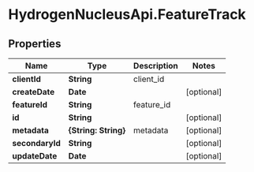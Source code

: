 # HydrogenNucleusApi.FeatureTrack

## Properties
Name | Type | Description | Notes
------------ | ------------- | ------------- | -------------
**clientId** | **String** | client_id | 
**createDate** | **Date** |  | [optional] 
**featureId** | **String** | feature_id | 
**id** | **String** |  | [optional] 
**metadata** | **{String: String}** | metadata | [optional] 
**secondaryId** | **String** |  | [optional] 
**updateDate** | **Date** |  | [optional] 


